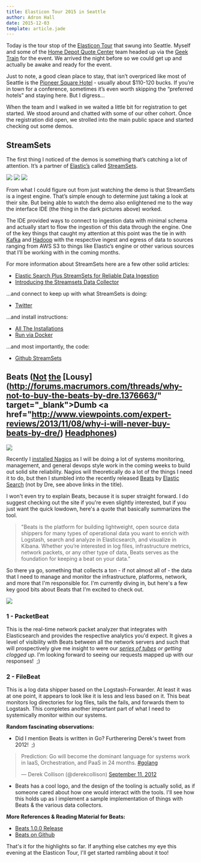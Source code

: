 ```yaml
---
title: Elasticon Tour 2015 in Seattle
author: Adron Hall
date: 2015-12-03
template: article.jade
---
```

Today is the tour stop of the <a href="https://www.elastic.co/elasticon/tour/2015" target="_blank">Elasticon Tour</a> that swung into Seattle. Myself and some of the <a href="http://hdquotecenter.com/" target="_blank">Home Depot Quote Center</a> team headed up via the <a href="http://www.amtrakcascades.com/" target="_blank">Geek Train</a> for the event. We arrived the night before so we could get up and actually be awake and ready for the event.

Just to note, a good clean place to stay, that isn’t overpriced like most of Seattle is the <a href="https://www.google.com/search?q=Pioneer+Square+Hotel&amp;oq=Pioneer+Square+Hotel&amp;aqs=chrome..69i57j69i60l3.216j0j7&amp;sourceid=chrome&amp;es_sm=91&amp;ie=UTF-8#safe=off&amp;q=Pioneer+Square+Hotel&amp;rflfq=1&amp;tbm=lcl&amp;rlfi=hd:;si:10477062606859836019" target="_blank">Pioneer Square Hotel</a> - usually about $110-120 bucks. If you’re in town for a conference, sometimes it’s even worth skipping the “preferred hotels” and staying here. But I digress...

<span class="more"></span>

When the team and I walked in we waited a little bit for registration to get started. We stood around and chatted with some of our other cohort. Once the registration did open, we strolled into the main public space and started checking out some demos.

## StreamSets

The first thing I noticed of the demos is something that’s catching a lot of attention. It’s a partner of <a href="https://www.elastic.co/" target="_blank">Elastic’s</a> called <a href="http://streamsets.com/" target="_blank">StreamSets</a>.

<img class="img-responsive" src="./streamset1.jpg" />

<img class="img-responsive" src="./streamset2.jpg" />

<img class="img-responsive" src="./streamset3.jpg" />

From what I could figure out from just watching the demo is that StreamSets is a ingest engine. That’s simple enough to determine just taking a look at their site. But being able to watch the demo also enlightened me to the way the interface IDE (the thing in the dark pictures above) worked.

The IDE provided ways to connect to ingestion data with minimal schema and actually start to flow the ingestion of this data through the engine. One of the key things that caught my attention at this point was the tie in with <a href="http://kafka.apache.org/" target="_blank">Kafka</a> and <a href="https://hadoop.apache.org/" target="_blank">Hadoop</a> with the respective ingest and egress of data to sources ranging from AWS S3 to things like Elastic’s engine or other various sources that I’ll be working with in the coming months.

For more information about StreamSets here are a few other solid articles:

* <a href="http://streamsets.com/blog/elasticsearch-plus-streamsets-for-reliable-data-ingestion/" target="_blank">Elastic Search Plus StreamSets for Reliable Data Ingestion</a></li>
* <a href="http://streamsets.com/blog/introducing-the-streamsets-data-collector/" target="_blank">Introducing the Streamsets Data Collector</a></li>

…and connect to keep up with what StreamSets is doing:

* <a href="https://twitter.com/streamsets" target="_blank">Twitter</a></li>

…and install instructions:

* <a href="http://streamsets.com/resources/installing-streamsets/" target="_blank">All The Installations</a></li>
* <a href="http://streamsets.com/resources/installing-streamsets/#install-docker" target="_blank">Run via Docker</a></li>

…and most importantly, the code:

* <a href="https://github.com/streamsets" target="_blank">Github StreamSets</a></li>

## Beats ([Not](http://lifehacker.com/are-beats-by-dre-headphones-any-good-1509805994) [the](http://lmkprod.com/9-reasons-to-not-buy-beats-by-dre-headphones/) [Lousy](http://forums.macrumors.com/threads/why-not-to-buy-the-beats-by-dre.1376663/" target="_blank">Dumb</a> <a href="http://www.viewpoints.com/expert-reviews/2013/11/08/why-i-will-never-buy-beats-by-dre/) [Headphones](https://youtu.be/XkVZwj4pZ7A))

<div class="image float-right">
    <img class="img-responsive" src="./packetbeat-fish-and-cluster.png" />
</div>

Recently I <a href="http://compositecode.com/2015/11/25/nagios-and-ubuntu-64-bit-14-04-lts-setup-configuration/">installed Nagios</a> as I will be doing a lot of systems monitoring, management, and general devops style work in the coming weeks to build out solid site reliability. Nagios will theoretically do a lot of the things I need it to do, but then I stumbled into the recently released <a href="https://www.elastic.co/products/beats" target="_blank">Beats</a> by <a href="https://www.elastic.co/" target="_blank">Elastic Search</a> (not by Dre, see above links in the title).

I won't even try to explain Beats, because it is super straight forward. I do suggest checking out the site if you're even slightly interested, but if you just want the quick lowdown, here's a quote that basically summarizes the tool.

> "Beats is the platform for building lightweight, open source data shippers for many types of operational data you want to enrich with Logstash, search and analyze in Elasticsearch, and visualize in Kibana. Whether you’re interested in log files, infrastructure metrics, network packets, or any other type of data, Beats serves as the foundation for keeping a beat on your data."

So there ya go, something that collects a ton - if not almost all of - the data that I need to manage and monitor the infrastructure, platforms, network, and more that I'm responsible for. I'm currently diving in, but here's a few key good bits about Beats that I'm excited to check out.

<div class="image float-right">
    <img class="img-responsive" src="./packetbeat-fish-nodes-bkgd.png" />
</div>

### 1 - PacketBeat

This is the real-time network packet analyzer that integrates with Elasticsearch and provides the respective analytics you'd expect. It gives a level of visibility with Beats between all the network servers and such that will prospectively give me insight to were our <em><a href="https://youtu.be/f99PcP0aFNE" target="_blank">series of tubes</a> or getting clogged up</em>. I'm looking forward to seeing our requests mapped up with our responses!  ;)

### 2 - FileBeat

This is a log data shipper based on the Logstash-Forwarder. At least it was at one point, it appears to look like it is less and less based on it. This beat monitors log directories for log files, tails the fails, and forwards them to Logstash. This completes another important part of what I need to systemically monitor within our systems.

<strong>Random fascinating observations:</strong>

* Did I mention Beats is written in Go? Furtherering Derek's tweet from 2012!  ;)</li>

<blockquote class="twitter-tweet" data-lang="en"><p lang="en" dir="ltr">Prediction: Go will become the dominant language for systems work in IaaS, Orchestration, and PaaS in 24 months. <a href="https://twitter.com/hashtag/golang?src=hash">#golang</a></p>&mdash; Derek Collison (@derekcollison) <a href="https://twitter.com/derekcollison/status/245522124666716160">September 11, 2012</a></blockquote>
<script async src="//platform.twitter.com/widgets.js" charset="utf-8"></script>

* Beats has a cool logo, and the design of the tooling is actually solid, as if someone cared about how one would interact with the tools. I'll see how this holds up as I implement a sample implementation of things with Beats &amp; the various data collectors.</li>

**More References &amp; Reading Material for Beats:**

* <a href="https://www.elastic.co/blog/beats-1-0-0" target="_blank">Beats 1.0.0 Release</a></li>
* <a href="https://github.com/elastic/beats" target="_blank">Beats on Github</a></li>

That's it for the highlights so far. If anything else catches my eye this evening at the Elasticon Tour, I'll get started rambling about it too!

